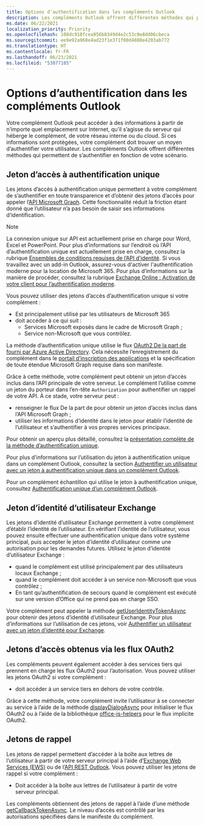 ```yaml
---
title: Options d’authentification dans les compléments Outlook
description: Les compléments Outlook offrent différentes méthodes qui permettent de s’authentifier en fonction de votre scénario.
ms.date: 06/22/2021
localization_priority: Priority
ms.openlocfilehash: 108dc918fcea956b8349d4e2c53c0e8dd06cbeca
ms.sourcegitcommit: ee9e92a968e4ad23f1e371f00d4888e4203ab772
ms.translationtype: HT
ms.contentlocale: fr-FR
ms.lasthandoff: 06/23/2021
ms.locfileid: "53077105"
---
```

# <a name="authentication-options-in-outlook-add-ins"></a>Options d’authentification dans les compléments Outlook

Votre complément Outlook peut accéder à des informations à partir de n’importe quel emplacement sur Internet, qu’il s’agisse du serveur qui héberge le complément, de votre réseau interne ou du cloud. Si ces informations sont protégées, votre complément doit trouver un moyen d’authentifier votre utilisateur. Les compléments Outlook offrent différentes méthodes qui permettent de s’authentifier en fonction de votre scénario.

## <a name="single-sign-on-access-token"></a>Jeton d’accès à authentification unique

Les jetons d’accès à authentification unique permettent à votre complément de s’authentifier en toute transparence et d’obtenir des jetons d’accès pour appeler l’[API Microsoft Graph](/graph/overview). Cette fonctionnalité réduit la friction étant donné que l’utilisateur n’a pas besoin de saisir ses informations d’identification.

> [!NOTE]
> La connexion unique sur API est actuellement prise en charge pour Word, Excel et PowerPoint. Pour plus d’informations sur l’endroit où l’API d’authentification unique est actuellement prise en charge, consultez la rubrique [Ensembles de conditions requises de l’API d’identité](../reference/requirement-sets/identity-api-requirement-sets.md).
> Si vous travaillez avec un add-in Outlook, assurez-vous d'activer l'authentification moderne pour la location de Microsoft 365. Pour plus d’informations sur la manière de procéder, consultez la rubrique [Exchange Online : Activation de votre client pour l’authentification moderne](https://social.technet.microsoft.com/wiki/contents/articles/32711.exchange-online-how-to-enable-your-tenant-for-modern-authentication.aspx).

Vous pouvez utiliser des jetons d’accès d’authentification unique si votre complément :

- Est principalement utilisé par les utilisateurs de Microsoft 365
- doit accéder à ce qui suit :
  - Services Microsoft exposés dans le cadre de Microsoft Graph ;
  - Service non-Microsoft que vous contrôlez.

La méthode d’authentification unique utilise le flux [OAuth2 De la part de fourni par Azure Active Directory](/azure/active-directory/develop/active-directory-v2-protocols-oauth-on-behalf-of). Cela nécessite l’enregistrement du complément dans le [portail d’inscription des applications](https://apps.dev.microsoft.com/) et la spécification de toute étendue Microsoft Graph requise dans son manifeste.

Grâce à cette méthode, votre complément peut obtenir un jeton d’accès inclus dans l’API principale de votre serveur. Le complément l’utilise comme un jeton du porteur dans l’en-tête `Authorization` pour authentifier un rappel de votre API. À ce stade, votre serveur peut :

- renseigner le flux De la part de pour obtenir un jeton d’accès inclus dans l’API Microsoft Graph ;
- utiliser les informations d’identité dans le jeton pour établir l’identité de l’utilisateur et s’authentifier à vos propres services principaux.

Pour obtenir un aperçu plus détaillé, consultez la [présentation complète de la méthode d’authentification unique](../develop/sso-in-office-add-ins.md).

Pour plus d’informations sur l’utilisation du jeton à authentification unique dans un complément Outlook, consultez la section [Authentifier un utilisateur avec un jeton à authentification unique dans un complément Outlook](authenticate-a-user-with-an-sso-token.md).

Pour un complément échantillon qui utilise le jeton à authentification unique, consultez [Authentification unique d’un complément Outlook](https://github.com/OfficeDev/Outlook-Add-in-SSO).

## <a name="exchange-user-identity-token"></a>Jeton d’identité d’utilisateur Exchange

Les jetons d’identité d’utilisateur Exchange permettent à votre complément d’établir l’identité de l’utilisateur. En vérifiant l’identité de l’utilisateur, vous pouvez ensuite effectuer une authentification unique dans votre système principal, puis accepter le jeton d’identité d’utilisateur comme une autorisation pour les demandes futures. Utilisez le jeton d’identité d’utilisateur Exchange :

- quand le complément est utilisé principalement par des utilisateurs locaux Exchange ;
- quand le complément doit accéder à un service non-Microsoft que vous contrôlez ;
- En tant qu’authentification de secours quand le complément est exécuté sur une version d’Office qui ne prend pas en charge SSO.

Votre complément peut appeler la méthode [getUserIdentityTokenAsync](/javascript/api/outlook/office.mailbox#getuseridentitytokenasync-callback--usercontext-) pour obtenir des jetons d’identité d’utilisateur Exchange. Pour plus d’informations sur l’utilisation de ces jetons, voir [Authentifier un utilisateur avec un jeton d’identité pour Exchange](authenticate-a-user-with-an-identity-token.md).

## <a name="access-tokens-obtained-via-oauth2-flows"></a>Jetons d’accès obtenus via les flux OAuth2

Les compléments peuvent également accéder à des services tiers qui prennent en charge les flux OAuth2 pour l’autorisation. Vous pouvez utiliser les jetons OAuth2 si votre complément :

- doit accéder à un service tiers en dehors de votre contrôle.

Grâce à cette méthode, votre complément invite l’utilisateur à se connecter au service à l’aide de la méthode [displayDialogAsync](/javascript/api/office/office.ui#displaydialogasync-startaddress--options--callback-) pour initialiser le flux OAuth2 ou à l’aide de la bibliothèque [office-js-helpers](https://github.com/OfficeDev/office-js-helpers) pour le flux implicite OAuth2.

## <a name="callback-tokens"></a>Jetons de rappel

Les jetons de rappel permettent d’accéder à la boîte aux lettres de l’utilisateur à partir de votre serveur principal à l’aide d’[Exchange Web Services (EWS)](/exchange/client-developer/exchange-web-services/explore-the-ews-managed-api-ews-and-web-services-in-exchange) ou de l’[API REST Outlook](/previous-versions/office/office-365-api/api/version-2.0/use-outlook-rest-api). Vous pouvez utiliser les jetons de rappel si votre complément :

- Doit accéder à la boîte aux lettres de l’utilisateur à partir de votre serveur principal.

Les compléments obtiennent des jetons de rappel à l’aide d’une méthode [getCallbackTokenAsync](../reference/objectmodel/preview-requirement-set/office.context.mailbox.md#methods). Le niveau d’accès est contrôlé par les autorisations spécifiées dans le manifeste du complément.
